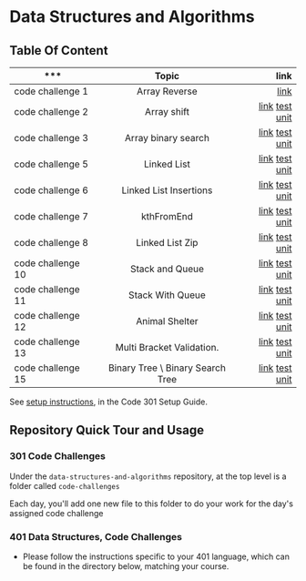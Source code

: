 # Data Structures and Algorithms

## Table Of Content

| ***        | Topic           | link  |
| ------------- |:-------------:| -----:|
| code challenge 1      | Array Reverse | [link](challenges/arrayReverse/array-reverse.js) |
| code challenge 2      | Array shift      |   [link](challenges/arrayShift/array-shift.js) [test unit](challenges/__tests__/array-shift.test.js) |
| code challenge 3      | Array binary search      |   [link](challenges/arrayBinarySearch/array-binary-search.js) [test unit](challenges/__tests__/array-binary-search.test.js) |
| code challenge 5      | Linked List      |   [link](Data-Structures/linkedList/linked-list.js) [test unit](Data-Structures/__tests__/linked-list.test.js) |
| code challenge 6      | Linked List Insertions      |   [link](Data-Structures/linkedList/linked-list.js) [test unit](Data-Structures/__tests__/linked-list.test.js) |
| code challenge 7      | kthFromEnd      |   [link](Data-Structures/linkedList/linked-list.js) [test unit](Data-Structures/__tests__/linked-list.test.js) |
| code challenge 8      | Linked List Zip      |   [link](Data-Structures/linkedList/linked-list.js) [test unit](Data-Structures/linkedList/__tests__/linked-list.test.js) |
| code challenge 10      | Stack and Queue      |   [link](Data-Structures/stacksAndQueues/stacks-and-queues.js) [test unit](Data-Structures/stacksAndQueues/__tests__/stack-and-queue.test.js) |
| code challenge 11      | Stack With Queue      |   [link](challenges/queueWithStacks/queue-with-stacks.js) [test unit](challenges/__tests__/queue-with-stacks.test.js) |
| code challenge 12      | Animal Shelter      |   [link](challenges/fifoAnimalShelter/fifo-animal-shelter.js) [test unit](challenges/__tests__/fifo-animal-shelter.test.js) |
| code challenge 13      | Multi Bracket Validation.      |   [link](challenges/multi-bracket-validation/multi-bracket-validation.js) [test unit](challenges/__tests__/multi-bracket-validation.test.js) |
| code challenge 15      | Binary Tree \ Binary Search Tree      |   [link](Data-Structures/tree/tree.js) [test unit](Data-Structures/tree/__tests__/tree.test.js)|

See [setup instructions](https://codefellows.github.io/setup-guide/code-301/3-code-challenges), in the Code 301 Setup Guide.

## Repository Quick Tour and Usage

### 301 Code Challenges

Under the `data-structures-and-algorithms` repository, at the top level is a folder called `code-challenges`

Each day, you'll add one new file to this folder to do your work for the day's assigned code challenge

### 401 Data Structures, Code Challenges

- Please follow the instructions specific to your 401 language, which can be found in the directory below, matching your course.
